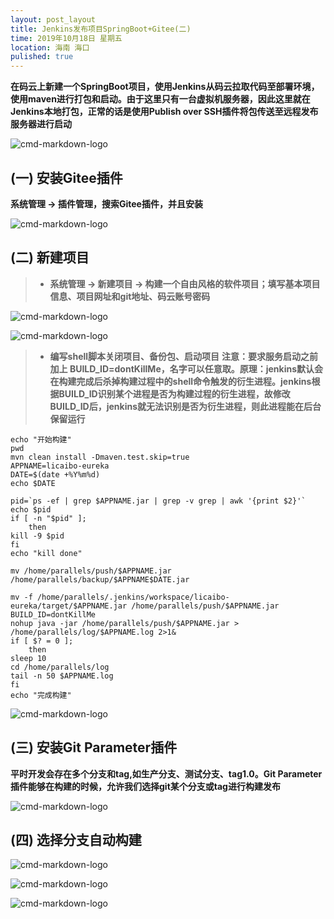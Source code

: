 ```yaml
---
layout: post_layout
title: Jenkins发布项目SpringBoot+Gitee(二)
time: 2019年10月18日 星期五
location: 海南 海口
pulished: true
---
```


**在码云上新建一个SpringBoot项目，使用Jenkins从码云拉取代码至部署环境，使用maven进行打包和启动。由于这里只有一台虚拟机服务器，因此这里就在Jenkins本地打包，正常的话是使用Publish over SSH插件将包传送至远程发布服务器进行启动**

![cmd-markdown-logo](https://licaibo.github.io/assets/img/jenkins-build.png)


## (一) 安装Gitee插件
**系统管理 -> 插件管理，搜索Gitee插件，并且安装**

![cmd-markdown-logo](https://licaibo.github.io/assets/img/jenkins-pluns1.png)

## (二) 新建项目
> * **系统管理 -> 新建项目 -> 构建一个自由风格的软件项目；填写基本项目信息、项目网址和git地址、码云账号密码**

![cmd-markdown-logo](https://licaibo.github.io/assets/img/jenkins-gitee1.png)

![cmd-markdown-logo](https://licaibo.github.io/assets/img/jenkins-gitee2.png)

> * **编写shell脚本关闭项目、备份包、启动项目**
**注意：要求服务启动之前加上 BUILD_ID=dontKillMe，名字可以任意取。原理：jenkins默认会在构建完成后杀掉构建过程中的shell命令触发的衍生进程。jenkins根据BUILD_ID识别某个进程是否为构建过程的衍生进程，故修改BUILD_ID后，jenkins就无法识别是否为衍生进程，则此进程能在后台保留运行**

```shell
echo "开始构建"
pwd
mvn clean install -Dmaven.test.skip=true
APPNAME=licaibo-eureka
DATE=$(date +%Y%m%d)
echo $DATE

pid=`ps -ef | grep $APPNAME.jar | grep -v grep | awk '{print $2}'`
echo $pid
if [ -n "$pid" ];
	then
kill -9 $pid
fi
echo "kill done"

mv /home/parallels/push/$APPNAME.jar /home/parallels/backup/$APPNAME$DATE.jar

mv -f /home/parallels/.jenkins/workspace/licaibo-eureka/target/$APPNAME.jar /home/parallels/push/$APPNAME.jar
BUILD_ID=dontKillMe
nohup java -jar /home/parallels/push/$APPNAME.jar > /home/parallels/log/$APPNAME.log 2>1&
if [ $? = 0 ];
	then
sleep 10
cd /home/parallels/log
tail -n 50 $APPNAME.log
fi
echo "完成构建"
```

![cmd-markdown-logo](https://licaibo.github.io/assets/img/jenkins-gitee3.png)



## (三) 安装Git Parameter插件
**平时开发会存在多个分支和tag,如生产分支、测试分支、tag1.0。Git Parameter插件能够在构建的时候，允许我们选择git某个分支或tag进行构建发布**

![cmd-markdown-logo](https://licaibo.github.io/assets/img/jenkins-pluns2.png)


## (四) 选择分支自动构建

![cmd-markdown-logo](https://licaibo.github.io/assets/img/jenkin-bulid-1.png)

![cmd-markdown-logo](https://licaibo.github.io/assets/img/jenkin-bulid-2.png)

![cmd-markdown-logo](https://licaibo.github.io/assets/img/jenkin-bulid-3.png)




